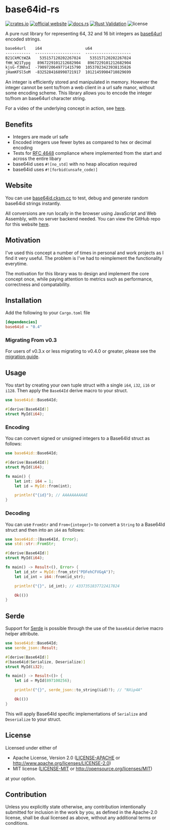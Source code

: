 # base64id-rs
[![crates.io](https://img.shields.io/crates/v/base64id.svg)](https://crates.io/crates/base64id)
[![official website](https://img.shields.io/badge/official-website-166534
)](https://base64id.cksm.cc/)
[![docs.rs](https://img.shields.io/docsrs/base64id)](https://docs.rs/base64id/latest/base64id)
[![Rust Validation](https://github.com/shauncksm/base64id-rs/actions/workflows/rust-validate.yml/badge.svg)](https://github.com/shauncksm/base64id-rs/actions/workflows/rust-validate.yml)
<picture><img alt="license" src="https://img.shields.io/crates/l/base64id"></picture>

A pure rust library for representing 64, 32 and 16 bit integers as [base64url](https://datatracker.ietf.org/doc/html/rfc4648#section-5) encoded strings.
```txt
base64url    i64                   u64
-----------  --------------------  --------------------
B21CkMCtWZA    535157120202267024    535157120202267024
fHH_W21Typg   8967229101212682904   8967229101212682904
kjsG-f3NhxI  -7909720649771415790  10537023423938135826
jHamKFSl5oM  -8325284168998721917  10121459904710829699
```

An integer is efficiently stored and manipulated in memory.
However the integer cannot be sent to/from a web client in a url safe manor, without some encoding scheme.
This library allows you to encode the integer to/from an base64url character string.

For a video of the underlying concept in action, see [here](https://www.youtube.com/watch?v=gocwRvLhDf8).

## Benefits
- Integers are made url safe
- Encoded integers use fewer bytes as compared to hex or decimal encoding
- Tests for [RFC 4648](https://www.rfc-editor.org/rfc/rfc4648) compliance where implemented from the start and across the entire libary
- base64id uses `#![no_std]` with no heap allocation required
- base64id uses `#![forbid(unsafe_code)]`

## Website
You can use [base64id.cksm.cc](https://base64id.cksm.cc) to test, debug and generate random base64id strings instantly.

All conversions are run locally in the browser using JavaScript and Web Assembly, with no server backend needed. You can view the GitHub repo for this website [here](https://github.com/shauncksm/base64id-rs-website).

## Motivation
I've used this concept a number of times in personal and work projects as I find it very useful.
The problem is I've had to reimplement the functionality everytime.

The motivation for this library was to design and implement the core concept once, while paying attention to metrics such as performance, correctness and compatability.

## Installation
Add the following to your `Cargo.toml` file
```toml
[dependencies]
base64id = "0.4"
```

### Migrating From v0.3
For users of v0.3.x or less migrating to v0.4.0 or greater, please see the [migration guide](docs/MIGRATION.0.4.md).

## Usage
You start by creating your own tuple struct with a single `i64`, `i32`, `i16` or `i128`. Then apply the `Base64Id` derive macro to your struct.

```rust
use base64id::Base64Id;

#[derive(Base64Id)]
struct MyId(i64);
```

### Encoding
You can convert signed or unsigned integers to a Base64Id struct as follows:
```rust
use base64id::Base64Id;

#[derive(Base64Id)]
struct MyId(i64);

fn main() {
    let int: i64 = 1;
    let id = MyId::from(int);

    println!("{id}"); // AAAAAAAAAAE
}
```

### Decoding
You can use `FromStr` and `From<{integer}>` to convert a `String` to a Base64Id struct and then into an `i64` as follows:
```rust
use base64id::{Base64Id, Error};
use std::str::FromStr;

#[derive(Base64Id)]
struct MyId(i64);

fn main() -> Result<(), Error> {
    let id_str = MyId::from_str("PDFehCFVGqA")?;
    let id_int = i64::from(id_str);

    println!("{}", id_int); // 4337351837722417824

    Ok(())
}
```

## Serde
Support for [Serde](https://serde.rs/) is possible through the use of the `base64id` derive macro helper attribute.

```rust
use base64id::Base64Id;
use serde_json::Result;

#[derive(Base64Id)]
#[base64id(Serialize, Deserialize)]
struct MyId(i32);

fn main() -> Result<()> {
    let id = MyId(897100256);

    println!("{}", serde_json::to_string(&id)?); // "NXip4A"

    Ok(())
}
```

This will apply Base64Id specific implementations of `Serialize` and `Deserialize` to your struct.

## License
Licensed under either of

 * Apache License, Version 2.0
   ([LICENSE-APACHE](LICENSE-APACHE) or http://www.apache.org/licenses/LICENSE-2.0)
 * MIT license
   ([LICENSE-MIT](LICENSE-MIT) or http://opensource.org/licenses/MIT)

at your option.

## Contribution
Unless you explicitly state otherwise, any contribution intentionally submitted
for inclusion in the work by you, as defined in the Apache-2.0 license, shall be
dual licensed as above, without any additional terms or conditions.
